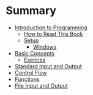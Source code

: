 # Summary

- [Introduction to Programming](./chapter_1/intro_to_programming.md)
  - [How to Read This Book](./chapter_1/how_to_read.md)
  - [Setup](./chapter_1/setup.md)
    - [Windows](./chapter_1/win_setup.md)
- [Basic Concepts](./chapter_2/basic_concepts.md)
  - [Exercies](./chapter_2/exercies.md)
- [Standard Input and Output]()
- [Control Flow]()
- [Functions]()
- [File Input and Output]()
